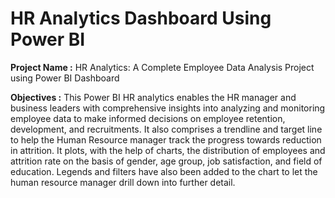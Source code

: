 # HR Analytics Dashboard Using Power BI

**Project Name :** HR Analytics: A Complete Employee Data Analysis Project using Power BI Dashboard

**Objectives :** This Power BI HR analytics enables the HR manager and business leaders with comprehensive insights into analyzing and monitoring employee data to make informed decisions on employee retention, development, and recruitments.
It also comprises a trendline and target line to help the Human Resource manager track the progress towards reduction in attrition. It plots, with the help of charts, the distribution of employees and attrition rate on the basis of gender, age group, job satisfaction, and field of education. Legends and filters have also been added to the chart to let the human resource manager drill down into further detail.



